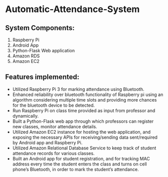 # Automatic-Attendance-System

## System Components:
1. Raspberry Pi 
2. Android App
3. Python-Flask Web application
4. Amazon RDS
5. Amazon EC2

## Features implemented:
* Utilized Raspberry Pi 3 for marking attendance using Bluetooth.
* Enhanced reliability over bluetooth functionality of Raspberry pi using an algorithm considering multiple time slots and providing more chances for the bluetooth device to be detected.
* Run Raspberry Pi on class time provided as input from professor and dynamically.
* Built a Python-Flask web app through which professors can register new classes, monitor attendance details.
* Utilized Amazon EC2 instance for hosting the web application, and exposing the necessary APIs for receiving/sending data sent/required by Android app and Raspberry Pi.
* Utilized Amazon Relational Database Service to keep track of student attendance records for various classes.
* Built an Android app for student registration, and for tracking MAC address every time the student enters the class and turns on cell phone’s Bluetooth, in order to mark the student’s attendance.
